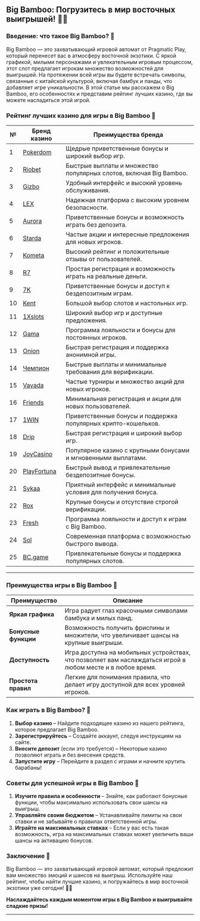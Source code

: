 ## Big Bamboo: Погрузитесь в мир восточных выигрышей! 🎋🐼

### Введение: что такое Big Bamboo? 🎯

Big Bamboo — это захватывающий игровой автомат от Pragmatic Play, который перенесет вас в атмосферу восточной экзотики. С яркой графикой, милыми персонажами и увлекательным игровым процессом, этот слот предлагает игрокам множество возможностей для выигрышей. На протяжении всей игры вы будете встречать символы, связанные с китайской культурой, включая бамбук и панды, что добавляет игре уникальности. В этой статье мы расскажем о Big Bamboo, его особенностях и представим рейтинг лучших казино, где вы можете насладиться этой игрой.

### Рейтинг лучших казино для игры в Big Bamboo 🏅

| №  | Бренд казино  | Преимущества бренда                                            |
|----|---------------|---------------------------------------------------------------|
| 1  | [Pokerdom](https://brandplay.link/4k77v2yx) | Щедрые приветственные бонусы и широкий выбор игр.           |
| 2  | [Riobet](https://brandplay.link/7xBLTPyj) | Быстрые выплаты и множество популярных слотов, включая Big Bamboo. |
| 3  | [Gizbo](https://brandplay.link/bprXw4YV) | Удобный интерфейс и высокий уровень обслуживания.             |
| 4  | [LEX](https://brandplay.link/zW4hdDFV) | Надежная платформа с высоким уровнем безопасности.           |
| 5  | [Aurora](https://10trafic-stat2.com/click/668546556bcc6313411604bd/6766/13032/subaccount) | Приветственные бонусы и возможность играть без депозита.     |
| 6  | [Starda](https://brandplay.link/fB7xwRFL) | Частые акции и интересные предложения для новых игроков.      |
| 7  | [Kometa](https://brandplay.link/8ZymQJV8) | Высокий рейтинг и положительные отзывы от пользователей.      |
| 8  | [R7](https://brandplay.link/bMd3Yjsw) | Простая регистрация и возможность играть на реальные деньги.  |
| 9  | [7K](https://brandplay.link/BvQyFShp) | Приветственные бонусы и доступ к бездепозитным играм.        |
| 10 | [Kent](https://brandplay.link/Fv2WP3js) | Большой выбор слотов и настольных игр.                       |
| 11 | [1Xslots](https://brandplay.link/hSB1khtr) | Широкий выбор игр и доступные предложения.                    |
| 12 | [Gama](https://brandplay.link/j6NMKsDz) | Программа лояльности и бонусы для постоянных игроков.         |
| 13 | [Onion](https://brandplay.link/zBGRVpQ9) | Быстрая регистрация и поддержка анонимной игры.              |
| 14 | [Чемпион](https://temon-gter.cfd/go/lRq?p80412p304504pcc44t17455) | Быстрые выплаты и минимальные требования для верификации.    |
| 15 | [Vavada](https://vavadapartner.pro/?promo=ea5c9275-6854-4505-94fc-95ab18221945-linkb2) | Частые турниры и множество акций для новых игроков.           |
| 16 | [Friends](https://gofriends.vc/linkb2) | Минимальная регистрация и акции для новых пользователей.      |
| 17 | [1WIN](https://brandplay.link/smXVpBbG) | Приветственные бонусы и поддержка популярных крипто-кошельков. |
| 18 | [Drip](https://drp-ircp01.com/c07e6a3db) | Быстрая регистрация и широкий выбор игр.                     |
| 19 | [JoyCasino](https://rpc30.call2me.pro/?/ru/registration?apkpop=0&partner=p24970p3291217pc98f) | Популярное казино с крупными бонусами и мгновенными выплатами. |
| 20 | [PlayFortuna](https://fortunapromo.net/alt/playfortuna/registration?0dc4a9362a71feb7e3f165fb8e766f70) | Быстрый вывод и привлекательные бездепозитные бонусы.         |
| 21 | [Sykaa](https://s-two-way.com/?source=linkb2&pid=30697) | Приятный интерфейс и минимальные условия для получения бонуса. |
| 22 | [Rox](https://rox-pvwfpjgcxe.com/cb1ee18a5) | Крупные бонусы и отсутствие строгой верификации.              |
| 23 | [Fresh](https://fresh-eumwkxwao.com/c3f7b485d) | Программа лояльности и доступ к играм с Big Bamboo.          |
| 24 | [Sol](https://sol-mmtdzfbaco.com/cb2415bca) | Современная платформа с возможностью быстрого вывода.         |
| 25 | [BC.game](https://partnerbcgame.com/dcc53d441) | Привлекательные бонусы и поддержка популярных слотов.         |

---

### Преимущества игры в Big Bamboo 🎉

| Преимущество                   | Описание                                                       |
|--------------------------------|---------------------------------------------------------------|
| **Яркая графика**             | Игра радует глаз красочными символами бамбука и милых панд.  |
| **Бонусные функции**           | Возможность получить фриспины и множители, что увеличивает шансы на крупные выигрыши. |
| **Доступность**                | Игра доступна на мобильных устройствах, что позволяет вам наслаждаться игрой в любом месте и в любое время. |
| **Простота правил**           | Легкие для понимания правила, что делает игру доступной для всех уровней игроков. |

### Как играть в Big Bamboo? 🎲

1. **Выбор казино** – Найдите подходящее казино из нашего рейтинга, которое предлагает Big Bamboo.
2. **Зарегистрируйтесь** – Создайте аккаунт, следуя инструкциям на сайте.
3. **Внесите депозит** (если это требуется) – Некоторые казино позволяют играть и без внесения средств.
4. **Запустите игру** – Перейдите в раздел с играми и начните крутить барабаны!

### Советы для успешной игры в Big Bamboo 🎯

1. **Изучите правила и особенности** – Знайте, как работают бонусные функции, чтобы максимально использовать свои шансы на выигрыш.
2. **Управляйте своим бюджетом** – Устанавливайте лимиты на свои ставки и не забывайте о правилах ответственной игры.
3. **Играйте на максимальных ставках** – Если у вас есть такая возможность, игра на максимальных ставках может увеличить ваши шансы на активацию бонусов.

### Заключение 📝

Big Bamboo — это захватывающий игровой автомат, который предложит вам множество эмоций и шансов на выигрыш. Используйте наш рейтинг, чтобы найти лучшие казино, и погружайтесь в мир восточной экзотики уже сегодня! 🎋💵

**Наслаждайтесь каждым моментом игры в Big Bamboo и выигрывайте сладкие призы!**

---
